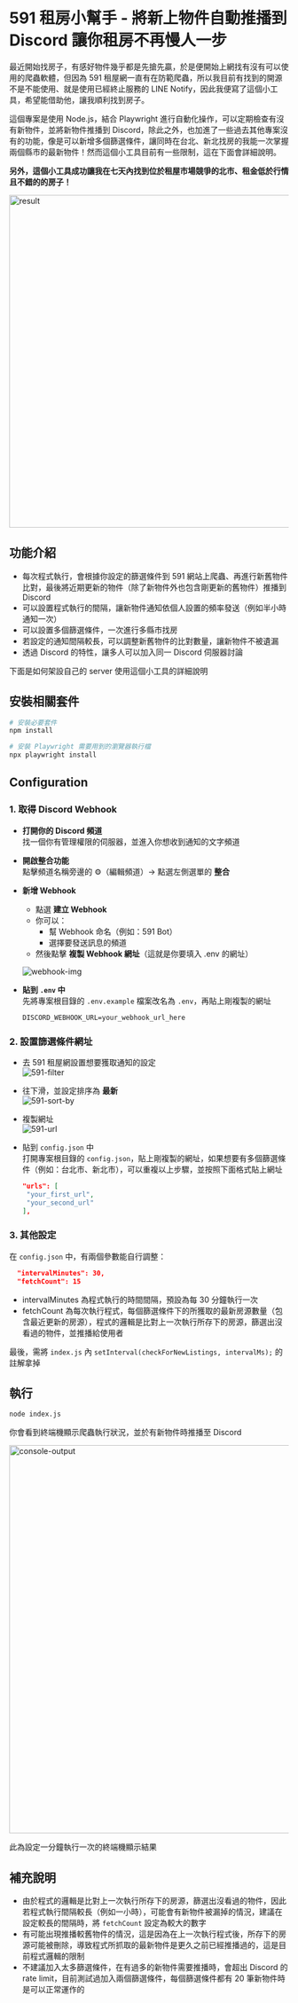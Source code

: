 # 591 租房小幫手 - 將新上物件自動推播到 Discord 讓你租房不再慢人一步

最近開始找房子，有感好物件幾乎都是先搶先贏，於是便開始上網找有沒有可以使用的爬蟲軟體，但因為 591 租屋網一直有在防範爬蟲，所以我目前有找到的開源不是不能使用、就是使用已經終止服務的 LINE Notify，因此我便寫了這個小工具，希望能借助他，讓我順利找到房子。

這個專案是使用 Node.js，結合 Playwright 進行自動化操作，可以定期檢查有沒有新物件，並將新物件推播到 Discord，除此之外，也加進了一些過去其他專案沒有的功能，像是可以新增多個篩選條件，讓同時在台北、新北找房的我能一次掌握兩個縣市的最新物件！然而這個小工具目前有一些限制，這在下面會詳細說明。

**另外，這個小工具成功讓我在七天內找到位於租屋市場競爭的北市、租金低於行情且不錯的的房子！**

<img src="https://github.com/user-attachments/assets/45c73d0d-bd59-4286-b468-b61f64931af1" alt="result" width="600"/>

## 功能介紹

- 每次程式執行，會根據你設定的篩選條件到 591 網站上爬蟲、再進行新舊物件比對，最後將近期更新的物件（除了新物件外也包含剛更新的舊物件）推播到 Discord
- 可以設置程式執行的間隔，讓新物件通知依個人設置的頻率發送（例如半小時通知一次）
- 可以設置多個篩選條件，一次進行多縣市找房
- 若設定的通知間隔較長，可以調整新舊物件的比對數量，讓新物件不被遺漏
- 透過 Discord 的特性，讓多人可以加入同一 Discord 伺服器討論

下面是如何架設自己的 server 使用這個小工具的詳細說明

## 安裝相關套件

```bash
# 安裝必要套件
npm install

# 安裝 Playwright 需要用到的瀏覽器執行檔
npx playwright install
```

## Configuration

### 1. 取得 Discord Webhook

- **打開你的 Discord 頻道**  
  找一個你有管理權限的伺服器，並進入你想收到通知的文字頻道

- **開啟整合功能**  
   點擊頻道名稱旁邊的 ⚙️（編輯頻道）→ 點選左側選單的 **整合**

- **新增 Webhook**

  - 點選 **建立 Webhook**
  - 你可以：
    - 幫 Webhook 命名（例如：591 Bot）
    - 選擇要發送訊息的頻道
  - 然後點擊 **複製 Webhook 網址**（這就是你要填入 .env 的網址）

  ![webhook-img](https://github.com/user-attachments/assets/0e886d70-bc26-489a-9baa-29563266bccc)

- **貼到 `.env` 中**  
   先將專案根目錄的 `.env.example` 檔案改名為 `.env`，再貼上剛複製的網址
  ```env
  DISCORD_WEBHOOK_URL=your_webhook_url_here
  ```

### 2. 設置篩選條件網址

- 去 591 租屋網設置想要獲取通知的設定  
  ![591-filter](https://github.com/user-attachments/assets/8a492220-0516-4d11-a384-f723fe1067db)

- 往下滑，並設定排序為 **最新**  
   ![591-sort-by](https://github.com/user-attachments/assets/305d39a6-2b60-40e5-b52c-9c19eb08a8ac)

- 複製網址  
   ![591-url](https://github.com/user-attachments/assets/ae33e03b-8457-422a-bf2e-1cf46da7ce3f)

- 貼到 `config.json` 中  
   打開專案根目錄的 `config.json`，貼上剛複製的網址，如果想要有多個篩選條件（例如：台北市、新北市），可以重複以上步驟，並按照下面格式貼上網址
  ```json
  "urls": [
   "your_first_url",
   "your_second_url"
  ],
  ```

### 3. 其他設定

在 `config.json` 中，有兩個參數能自行調整：

```json
  "intervalMinutes": 30,
  "fetchCount": 15
```

- intervalMinutes 為程式執行的時間間隔，預設為每 30 分鐘執行一次
- fetchCount 為每次執行程式，每個篩選條件下的所獲取的最新房源數量（包含最近更新的房源），程式的邏輯是比對上一次執行所存下的房源，篩選出沒看過的物件，並推播給使用者

最後，需將 `index.js` 內 `setInterval(checkForNewListings, intervalMs);` 的註解拿掉

## 執行

```bash
node index.js
```

你會看到終端機顯示爬蟲執行狀況，並於有新物件時推播至 Discord

<img src="https://github.com/user-attachments/assets/729a9455-8cdf-4246-8661-b4a010a1158f" alt="console-output" width="700"/>

此為設定一分鐘執行一次的終端機顯示結果

## 補充說明

- 由於程式的邏輯是比對上一次執行所存下的房源，篩選出沒看過的物件，因此若程式執行間隔較長（例如一小時），可能會有新物件被漏掉的情況，建議在設定較長的間隔時，將 `fetchCount` 設定為較大的數字
- 有可能出現推播較舊物件的情況，這是因為在上一次執行程式後，所存下的房源可能被刪除，導致程式所抓取的最新物件是更久之前已經推播過的，這是目前程式邏輯的限制
- 不建議加入太多篩選條件，在有過多的新物件需要推播時，會超出 Discord 的 rate limit，目前測試過加入兩個篩選條件，每個篩選條件都有 20 筆新物件時是可以正常運作的
